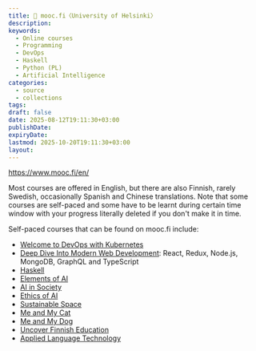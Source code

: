```yaml
---
title: 🔖 mooc.fi〈University of Helsinki〉
description:
keywords:
  - Online courses
  - Programming
  - DevOps
  - Haskell
  - Python (PL)
  - Artificial Intelligence
categories:
  - source
  - collections
tags:
draft: false
date: 2025-08-12T19:11:30+03:00
publishDate:
expiryDate:
lastmod: 2025-10-20T19:11:30+03:00
layout:
---
```

https://www.mooc.fi/en/

Most courses are offered in English, but there are also Finnish, rarely Swedish, occasionally Spanish and Chinese translations. Note that some courses are self-paced and some have to be learnt during certain time window with your progress literally deleted if you don't make it in time. 

Self-paced courses that can be found on mooc.fi include: 
- [Welcome to DevOps with Kubernetes](https://courses.mooc.fi/org/uh-cs/courses/devops-with-kubernetes)
- [Deep Dive Into Modern Web Development](https://fullstackopen.com/en/): React, Redux, Node.js, MongoDB, GraphQL and TypeScript
- [Haskell](https://haskell.mooc.fi/) 
- [Elements of AI](https://www.elementsofai.com/)
- [AI in Society](https://courses.mooc.fi/org/uh-cs/courses/ai-in-society)
- [Ethics of AI](https://ethics-of-ai.mooc.fi/)
- [Sustainable Space](https://courses.mooc.fi/org/uh-physics/courses/sustainable-space)
- [Me and My Cat](https://courses.mooc.fi/org/uh-veterinary-biosciences/courses/me-and-my-cat)
- [Me and My Dog](https://courses.mooc.fi/org/uh-veterinary-biosciences/courses/me-and-my-dog)
- [Uncover Finnish Education](https://courses.mooc.fi/org/uh-edu/courses/uncover-finnish-education)
- [Applied Language Technology](https://applied-language-technology.mooc.fi/html/index.html)

